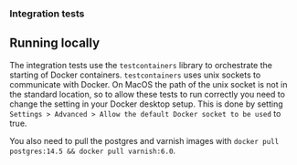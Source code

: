 ### Integration tests

## Running locally

The integration tests use the `testcontainers` library to orchestrate the starting of Docker containers.
`testcontainers` uses unix sockets to communicate with Docker.
On MacOS the path of the unix socket is not in the standard location, so to allow these tests to run correctly you need to change the setting in your Docker desktop setup.
This is done by setting `Settings > Advanced > Allow the default Docker socket to be used` to true.

You also need to pull the postgres and varnish images with `docker pull postgres:14.5 && docker pull varnish:6.0`.
